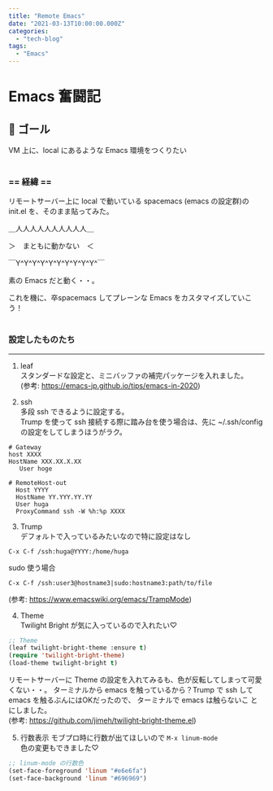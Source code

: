 ```yaml
---
title: "Remote Emacs"
date: "2021-03-13T10:00:00.000Z"
categories: 
  - "tech-blog"
tags: 
  - "Emacs"
---
```



# Emacs 奮闘記
  
## 🌟 ゴール

VM 上に、local にあるような Emacs 環境をつくりたい
<br>
<br>

### == 経緯 ==

リモートサーバー上に local で動いている spacemacs (emacs の設定群)の init.el を、そのまま貼ってみた。

＿人人人人人人人人人人＿

＞　まともに動かない　＜

￣Y^Y^Y^Y^Y^Y^Y^Y^Y^Y^￣

素の Emacs だと動く・・。

これを機に、卒spacemacs してプレーンな Emacs をカスタマイズしていこう！
<br>
<br>

### 設定したものたち
---

1. leaf  
  スタンダードな設定と、ミニバッファの補完パッケージを入れました。  
  (参考: https://emacs-jp.github.io/tips/emacs-in-2020)
  
2. ssh  
  多段 ssh できるように設定する。  
  Trump を使って ssh 接続する際に踏み台を使う場合は、先に ~/.ssh/config の設定をしてしまうほうがラク。  
  ```~/.ssh/config  
  # Gateway
  host XXXX
  HostName XXX.XX.X.XX
     User hoge

  # RemoteHost-out
    Host YYYY
    HostName YY.YYY.YY.YY
    User huga
    ProxyCommand ssh -W %h:%p XXXX
  ```  

  

3. Trump  
  デフォルトで入っているみたいなので特に設定はなし
  
  `C-x C-f /ssh:huga@YYYY:/home/huga` 
  
  sudo 使う場合
  
  `C-x C-f /ssh:user3@hostname3|sudo:hostname3:path/to/file`
  
  (参考: https://www.emacswiki.org/emacs/TrampMode)

4. Theme  
  Twilight Bright が気に入っているので入れたい♡  
  ```init.el
  ;; Theme
  (leaf twilight-bright-theme :ensure t)
  (require 'twilight-bright-theme)
  (load-theme twilight-bright t)
  ```  
  
  リモートサーバーに Theme の設定を入れてみるも、色が反転してしまって可愛くない・・。
  ターミナルから emacs を触っているから？Trump で ssh して emacs を触るぶんにはOKだったので、
  ターミナルで emacs は触らないこ とにしました。  
  (参考: https://github.com/jimeh/twilight-bright-theme.el)  

5. 行数表示
  モブプロ時に行数が出てほしいので
   `M-x linum-mode`  
  色の変更もできました♡  
  ```init.el
  ;; linum-mode の行数色
  (set-face-foreground 'linum "#e6e6fa")
  (set-face-background 'linum "#696969")
  ```
